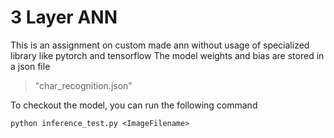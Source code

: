 # 3 Layer ANN
This is an assignment on custom made ann without usage of specialized library like pytorch and tensorflow
The model weights and bias are stored in a json file 

> "char_recognition.json"

To checkout the model, you can run the following command

`python inference_test.py <ImageFilename>`
